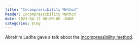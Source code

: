 ```yaml
---
title: "Incompressibility Method"
header: Incompressibility Method
date: 2021-04-12 00:00:00 -0400
categories: blog
---
```


Abrahim Ladha gave a talk about the [incompressibility
method](https://en.wikipedia.org/wiki/Incompressibility_method).


